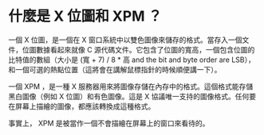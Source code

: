 什麼是 X 位圖和 XPM ？
===

一個 X 位圖，是一個在 X 窗口系統中以雙色圖像來儲存的格式。當存入一個文件，位圖數據看起來就像 C 源代碼文件。它包含了位圖的寬高，一個包含位圖的比特值的數組（大小是 (寬 + 7) / 8 * 高 and the bit and byte order are LSB），和一個可選的熱點位置（這將會在講解鼠標指針的時候順便講一下）。

一個 XPM ，是一種 X 服務器用來將圖像存儲在內存中的格式。這個格式能存儲黑白圖像（例如 X 位圖）和有色圖像。這是 X 協議唯一支持的圖像格式。任何要在屏幕上描繪的圖像，都應該轉換成這種格式。

事實上， XPM 是被當作一個不會描繪在屏幕上的窗口來看待的。
